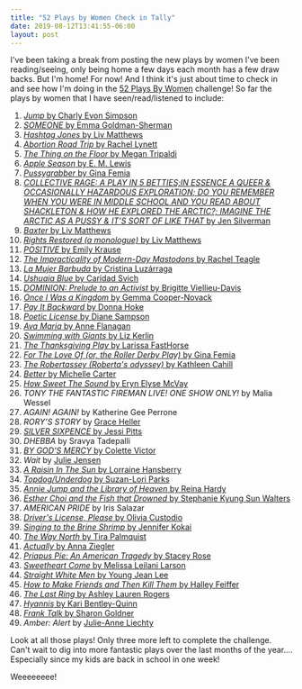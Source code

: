 ```yaml
---
title: "52 Plays by Women Check in Tally"
date: 2019-08-12T13:41:55-06:00
layout: post
---
```


I've been taking a break from posting the new plays by women I've been reading/seeing, only being home a few days each month has a few draw backs. But I'm home! For now! And I think it's just about time to check in and see how I'm doing in the [52 Plays By Women](https://twitter.com/52playsbywomen) challenge! So far the plays by women that I have seen/read/listened to include:

1. [*Jump* by Charly Evon Simpson](https://newplayexchange.org/plays/108332/jump)
2. [*SOMEONE* by Emma Goldman-Sherman](https://newplayexchange.org/plays/297979/someone)
3. [*Hashtag Jones* by Liv Matthews](https://newplayexchange.org/plays/226919/hashtag-jones)
4. [*Abortion Road Trip* by Rachel Lynett](https://newplayexchange.org/plays/58758/abortion-road-trip)
5. [*The Thing on the Floor* by Megan Tripaldi](https://newplayexchange.org/plays/16691/thing-floor)
6. [*Apple Season* by E. M. Lewis](https://newplayexchange.org/plays/53260/apple-season)
7. [*Pussygrabber* by Gina Femia](https://newplayexchange.org/plays/88054/pussygrabber)
8. [*COLLECTIVE RAGE: A PLAY IN 5 BETTIES;IN ESSENCE A QUEER & OCCASIONALLY HAZARDOUS EXPLORATION; DO YOU REMEMBER WHEN YOU WERE IN MIDDLE SCHOOL AND YOU READ ABOUT SHACKLETON & HOW HE EXPLORED THE ARCTIC?; IMAGINE THE ARCTIC AS A PUSSY & IT’S SORT OF LIKE THAT* by Jen Silverman](https://newplayexchange.org/plays/65169/collective-rage-play-5-bettiesin-essence-queer-occasionally-hazardous-exploration-do-you)
9. [*Baxter* by Liv Matthews](https://newplayexchange.org/plays/292184/baxter)
10. [*Rights Restored (a monologue)* by Liv Matthews](https://newplayexchange.org/plays/286754/rights-restored-monologue)
11. [*POSITIVE* by Emily Krause](https://newplayexchange.org/plays/158348/positive)
12. [*The Impracticality of Modern-Day Mastodons* by Rachel Teagle](https://newplayexchange.org/plays/18191/impracticality-modern-day-mastodons)
13. [*La Mujer Barbuda* by Cristina Luzárraga](https://newplayexchange.org/plays/206827/la-mujer-barbuda)
14. [*Ushuaia Blue* by Caridad Svich](https://newplayexchange.org/plays/225874/ushuaia-blue)
15. [*DOMINION: Prelude to an Activist* by Brigitte Viellieu-Davis](https://newplayexchange.org/plays/336797/dominion-prelude-activist)
16. [*Once I Was a Kingdom* by Gemma Cooper-Novack](https://newplayexchange.org/plays/167333/once-i-was-kingdom)
17. [*Pay It Backward* by Donna Hoke](https://newplayexchange.org/plays/150685/pay-it-backward)
18. [*Poetic License* by Diane Sampson](https://newplayexchange.org/plays/221608/poetic-license)
19. [*Ava Maria* by Anne Flanagan](https://newplayexchange.org/plays/336969/ava-maria)
20. [*Swimming with Giants* by Liz Kerlin](https://newplayexchange.org/plays/336908/swimming-giants)
21. [*The Thanksgiving Play* by Larissa FastHorse](https://smile.amazon.com/Thanksgiving-Play-Would-Crazy-Horse/dp/1559369612/ref=sr_1_1?keywords=the+thanksgiving+play&qid=1565640214&s=gateway&sr=8-1)
22. [*For The Love Of (or, the Roller Derby Play)* by Gina Femia](https://www.originalworksonline.com/ForTheLoveOf)
23. [*The Robertassey (Roberta's odyssey)* by Kathleen Cahill](https://newplayexchange.org/plays/347443/robertassey-robertas-odyssey)
24. [*Better* by Michelle Carter](https://newplayexchange.org/plays/29889/better)
25. [*How Sweet The Sound* by Eryn Elyse McVay](https://newplayexchange.org/plays/412418/how-sweet-sound)
26. *TONY THE FANTASTIC FIREMAN LIVE! ONE SHOW ONLY!* by Malia Wessel
27. *AGAIN! AGAIN!* by Katherine Gee Perrone
28. *RORY’S STORY* by [Grace Heller](https://newplayexchange.org/users/24110/grace-heller)
29. [*SILVER SIXPENCE* by Jessi Pitts](https://newplayexchange.org/plays/348263/silver-sixpence)
30. *DHEBBA* by Sravya Tadepalli
31. [*BY GOD'S MERCY* by Colette Victor](https://www.bbc.co.uk/programmes/w3csy5bb)
32. *Wait* by [Julie Jensen](https://newplayexchange.org/users/7849/julie-jensen)
33. [*A Raisin In The Sun* by Lorraine Hansberry](https://smile.amazon.com/Raisin-Sun-Lorraine-Hansberry/dp/0679755330/ref=sr_1_1?crid=15DI8JGXXFV9Z&keywords=a+raisin+in+the+sun+by+lorraine+hansberry&qid=1565640755&s=gateway&sprefix=a+raisin+in+the+sun%2Caps%2C214&sr=8-1)
34. [*Topdog/Underdog* by Suzan-Lori Parks](https://smile.amazon.com/Topdog-Underdog-Suzan-Lori-Parks/dp/1559362014/ref=sr_1_1?crid=2UP1TL9GZQTFF&keywords=topdog%2Funderdog+by+suzan+lori+parks&qid=1565640812&s=gateway&sprefix=topdog%2Caps%2C411&sr=8-1)
35. [*Annie Jump and the Library of Heaven* by Reina Hardy](https://newplayexchange.org/plays/1401/annie-jump-and-library-heaven)
36. [*Esther Choi and the Fish that Drowned* by Stephanie Kyung Sun Walters](https://newplayexchange.org/plays/348650/esther-choi-and-fish-drowned)
37. *AMERICAN PRIDE* by Iris Salazar
38. [*Driver's License, Please* by Olivia Custodio](https://newplayexchange.org/plays/317511/drivers-license-please)
39. [*Singing to the Brine Shrimp* by Jennifer Kokai](https://newplayexchange.org/plays/203307/singing-brine-shrimp)
40. [*The Way North* by Tira Palmquist](https://newplayexchange.org/plays/168680/way-north)
41. [*Actually* by Anna Ziegler](https://smile.amazon.com/Actually-Oberon-Modern-Plays-Ziegler/dp/178682308X/ref=sr_1_1?keywords=actually+play&qid=1565641175&s=gateway&sr=8-1)
42. [*Priapus Pie: An American Tragedy* by Stacey Rose](https://newplayexchange.org/plays/167368/priapus-pie-american-tragedy)
43. [*Sweetheart Come* by Melissa Leilani Larson](https://newplayexchange.org/plays/62069/sweetheart-come)
44. [*Straight White Men* by Young Jean Lee](https://www.dramatists.com/cgi-bin/db/single.asp?key=5483)
45. [*How to Make Friends and Then Kill Them* by Halley Feiffer](https://www.dramatists.com/cgi-bin/db/single.asp?key=5147)
46. [*The Last Ring* by Ashley Lauren Rogers](https://newplayexchange.org/plays/142524/last-ring)
47. [*Hyannis* by Kari Bentley-Quinn](https://newplayexchange.org/plays/201627/hyannis)
48. [*Frank Talk* by Sharon Goldner](https://newplayexchange.org/plays/94390/frank-talk)
49. *Amber: Alert* by [Julie-Anne Liechty](http://www.julieanneliechty.com/)

Look at all those plays! Only three more left to complete the challenge. Can't wait to dig into more fantastic plays over the last months of the year.... Especially since my kids are back in school in one week!

Weeeeeeee!
